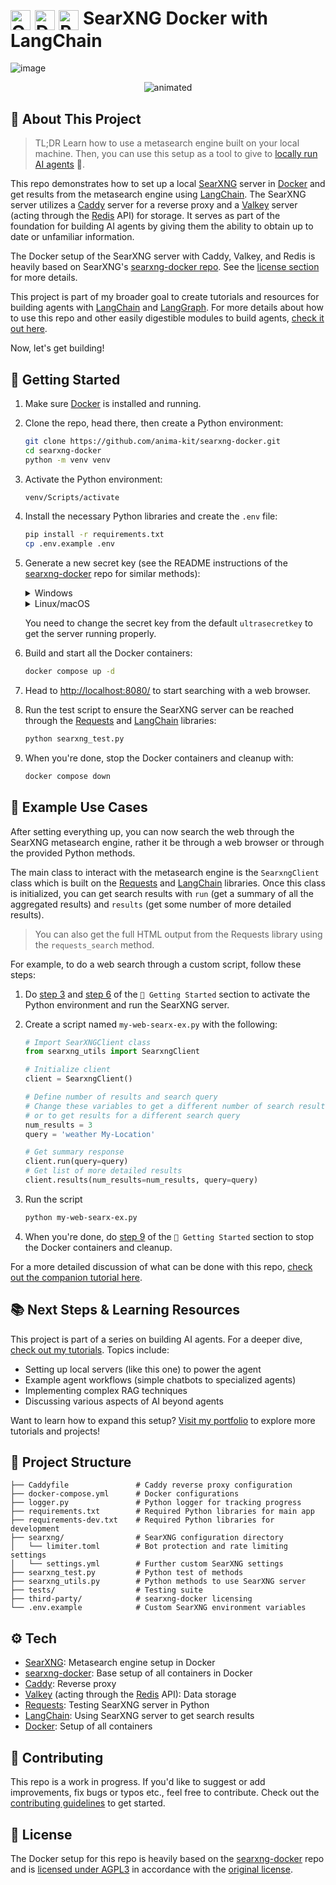 # <img src="assets/searxng.svg" alt="Ollama" style="width: 32px; height: 32px; vertical-align: middle;"> <img src="assets/docker.svg" alt="Docker" style="width: 32px; height: 32px; vertical-align: middle;"> <img src="assets/langchain.svg" alt="Python" style="width: 32px; height: 32px; vertical-align: middle;">  SearXNG Docker with LangChain

![image](assets/searxng-docker-langchain.png)

<p align="center">
  <img src="assets/searxng-docker-intro.gif" alt="animated" />
</p>

## 🔖 About This Project 

> TL;DR
Learn how to use a metasearch engine built on your local machine. Then, you can use this setup as a tool to give to [locally run AI agents][tutorials] 🤖.

This repo demonstrates how to set up a local [SearXNG][searxng] server in [Docker][docker] and get results from the metasearch engine using [LangChain][langchain]. The SearXNG server utilizes a [Caddy][caddy] server for a reverse proxy and a [Valkey][valkey] server (acting through the [Redis][redis] API) for storage. It serves as part of the foundation for building AI agents by giving them the ability to obtain up to date or unfamiliar information. 

The Docker setup of the SearXNG server with Caddy, Valkey, and Redis is heavily based on SearXNG's [searxng-docker repo][searxng-docker]. See the [license section][license-section] for more details.

This project is part of my broader goal to create tutorials and resources for building agents with [LangChain][langchain] and [LangGraph][langgraph]. For more details about how to use this repo and other easily digestible modules to build agents, [check it out here][animakit].

Now, let's get building!

## 🏁 Getting Started 

1.  Make sure [Docker][docker] is installed and running.

1.  Clone the repo, head there, then create a Python environment:

    ```bash
    git clone https://github.com/anima-kit/searxng-docker.git
    cd searxng-docker
    python -m venv venv
    ```

    <a id="gs-activate"></a>

1.  Activate the Python environment:

    ```bash
    venv/Scripts/activate
    ```

1.  Install the necessary Python libraries and create the `.env` file:

    ```bash
    pip install -r requirements.txt
    cp .env.example .env
    ```

1.  Generate a new secret key (see the README instructions of the [searxng-docker][searxng-docker] repo for similar methods):

    <details>
    <summary>Windows</summary>

    ```bash
    $key = python -c "import secrets; print(secrets.token_bytes(32).hex())"
    $content = Get-Content .env
    $content = $content -replace 'SEARXNG_SECRET=.*', "SEARXNG_SECRET=$key"
    Set-Content .env $content
    ```
    </details>

    <details>
    <summary>Linux/macOS</summary>

    ```bash
    SECRET_KEY=$(python3 -c "import secrets; print(secrets.token_bytes(32).hex())")
    sed -i.bak "s/SEARXNG_SECRET=.*/SEARXNG_SECRET=$SECRET_KEY/" .env
    ```
    </details>

    You need to change the secret key from the default `ultrasecretkey` to get the server running properly.

    <a id="gs-start"></a>

1.  Build and start all the Docker containers:

    ```bash
    docker compose up -d
    ```

1.  Head to [http://localhost:8080/][searxng-url] to start searching with a web browser.

1.  Run the test script to ensure the SearXNG server can be reached through the [Requests][requests] and [LangChain][langchain] libraries:

    ```bash
    python searxng_test.py
    ```

    <a id="gs-stop"></a>

1.  When you're done, stop the Docker containers and cleanup with:

    ```bash
    docker compose down
    ```

## 📝 Example Use Cases 

After setting everything up, you can now search the web through the SearXNG metasearch engine, rather it be through a web browser or through the provided Python methods.

The main class to interact with the metasearch engine is the `SearxngClient` class which is built on the [Requests][requests] and [LangChain][langchain] libraries. Once this class is initialized, you can get search results with `run` (get a summary of all the aggregated results) and `results` (get some number of more detailed results).

> You can also get the full HTML output from the Requests library using the `requests_search` method.

For example, to do a web search through a custom script, follow these steps:

1.  Do [step 3][step-activate] and [step 6][step-start] of the `🏁 Getting Started` section to activate the Python environment and run the SearXNG server.

1.  Create a script named `my-web-searx-ex.py` with the following:

    ```python
    # Import SearXNGClient class
    from searxng_utils import SearxngClient

    # Initialize client
    client = SearxngClient()

    # Define number of results and search query
    # Change these variables to get a different number of search results 
    # or to get results for a different search query
    num_results = 3
    query = 'weather My-Location'

    # Get summary response
    client.run(query=query)
    # Get list of more detailed results
    client.results(num_results=num_results, query=query)
    ```

1.  Run the script

    ```bash
    python my-web-searx-ex.py
    ```

1.  When you're done, do [step 9][step-stop] of the `🏁 Getting Started` section to stop the Docker containers and cleanup.

For a more detailed discussion of what can be done with this repo, [check out the companion tutorial here][searxng-tutorial].

## 📚 Next Steps & Learning Resources 

This project is part of a series on building AI agents. For a deeper dive, [check out my tutorials][tutorials]. Topics include:

- Setting up local servers (like this one) to power the agent
- Example agent workflows (simple chatbots to specialized agents)
- Implementing complex RAG techniques
- Discussing various aspects of AI beyond agents

Want to learn how to expand this setup? [Visit my portfolio][animakit] to explore more tutorials and projects!

## 🏯 Project Structure

```
├── Caddyfile               # Caddy reverse proxy configuration
├── docker-compose.yml      # Docker configurations
├── logger.py               # Python logger for tracking progress
├── requirements.txt        # Required Python libraries for main app
├── requirements-dev.txt    # Required Python libraries for development
├── searxng/                # SearXNG configuration directory
│   └── limiter.toml        # Bot protection and rate limiting settings
│   └── settings.yml        # Further custom SearXNG settings
├── searxng_test.py         # Python test of methods
├── searxng_utils.py        # Python methods to use SearXNG server
├── tests/                  # Testing suite
├── third-party/            # searxng-docker licensing
└── .env.example            # Custom SearXNG environment variables
```

## ⚙️ Tech 

- [SearXNG][searxng]: Metasearch engine setup in Docker
- [searxng-docker][searxng-docker]: Base setup of all containers in Docker
- [Caddy][caddy]: Reverse proxy
- [Valkey][valkey] (acting through the [Redis][redis] API): Data storage
- [Requests][requests]: Testing SearXNG server in Python
- [LangChain][langchain]: Using SearXNG server to get search results
- [Docker][docker]: Setup of all containers

## 🔗 Contributing 

This repo is a work in progress. If you'd like to suggest or add improvements, fix bugs or typos etc., feel free to contribute. Check out the [contributing guidelines][contributing] to get started.

<a id="license-section"></a>

## 📑 License

The Docker setup for this repo is heavily based on the [searxng-docker][searxng-docker] repo and is [licensed under AGPL3][license] in accordance with the [original license][searxng-docker-license].


[animakit]: http://anima-kit.github.io/
[caddy]: https://caddyserver.com/
[contributing]: CONTRIBUTING.md
[docker]: https://www.docker.com/
[langchain]: https://www.langchain.com/
[langgraph]: https://www.langchain.com/langgraph/
[license]: LICENSE
[license-section]: https://github.com/anima-kit/searxng-docker/blob/main/README.md#license-section
[python]: https://www.python.org/
[redis]: https://redis.io/
[requests]: https://requests.readthedocs.io/en/latest/
[searxng]: https://docs.searxng.org/
[searxng-docker]: https://github.com/searxng/searxng-docker/tree/master
[searxng-docker-license]: third-party/searxng-docker-LICENSE
[searxng-tutorial]: http://anima-kit.github.io/tutorials/servers/searxng/
[searxng-url]: http://127.0.0.1:8080/
[step-activate]: https://github.com/anima-kit/searxng-docker/blob/main/README.md#gs-activate
[step-start]: https://github.com/anima-kit/searxng-docker/blob/main/README.md#gs-start
[step-stop]: https://github.com/anima-kit/searxng-docker/blob/main/README.md#gs-stop
[tutorials]: https://anima-kit.github.io/tutorials/
[valkey]: https://valkey.io/